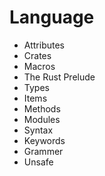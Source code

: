 # Language

* Attributes
* Crates
* Macros
* The Rust Prelude
* Types
* Items
* Methods
* Modules
* Syntax
* Keywords
* Grammer
* Unsafe

